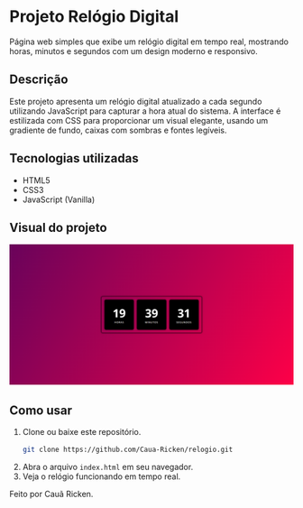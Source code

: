 # Projeto Relógio Digital

Página web simples que exibe um relógio digital em tempo real, mostrando horas, minutos e segundos com um design moderno e responsivo.

## Descrição

Este projeto apresenta um relógio digital atualizado a cada segundo utilizando JavaScript para capturar a hora atual do sistema. A interface é estilizada com CSS para proporcionar um visual elegante, usando um gradiente de fundo, caixas com sombras e fontes legíveis.

## Tecnologias utilizadas

- HTML5
- CSS3
- JavaScript (Vanilla)

## Visual do projeto

![Relógio Digital](img/relogio.png)  

## Como usar

1. Clone ou baixe este repositório.
   ```bash
   git clone https://github.com/Caua-Ricken/relogio.git
3. Abra o arquivo `index.html` em seu navegador.
4. Veja o relógio funcionando em tempo real.

Feito por Cauã Ricken.

